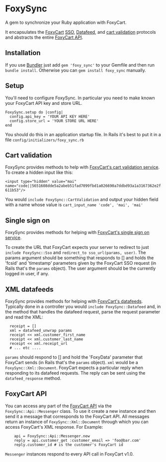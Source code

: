 FoxySync
=========

A gem to synchronize your Ruby application with FoxyCart.

It encapsulates the [FoxyCart](http://foxycart.com) [SSO](http://wiki.foxycart.com/v/1.0/sso),
[Datafeed](http://wiki.foxycart.com/v/1.0/webhooks), and
[cart validation](http://wiki.foxycart.com/v/1.0/hmac_validation) protocols and abstracts the
entire [FoxyCart API](http://wiki.foxycart.com/v/1.0/api).


Installation
------------

If you use [Bundler](http://gembundler.com/) just add ```gem 'foxy_sync'``` to your Gemfile and
then run ```bundle install```. Otherwise you can ```gem install foxy_sync``` manually.


Setup
-----------

You'll need to configure FoxySync. In particular you need to make known your FoxyCart API key and store URL.

```
FoxySync.setup do |config|
  config.api_key = 'YOUR API KEY HERE'
  config.store_url = 'YOUR STORE URL HERE'
end
```

You should do this in an application startup file. In Rails it's best to put it in
a file ```config/initializers/foxy_sync.rb```


Cart validation
--------------------

FoxySync provides methods to help with [FoxyCart's cart validation service](http://wiki.foxycart.com/v/1.0/hmac_validation).
To create a hidden input like this:

```<input type="hidden" value="mai" name="code||5651608dde5a2abeb51fad7099fbd1a026690a7ddbd93a1a3167362e2f611b53"/>```

You would ```include FoxySync::CartValidation``` and output your hidden field with a name whose value is
```cart_input_name 'code', 'mai', 'mai'```


Single sign on
--------------

FoxySync provides methods for helping with [FoxyCart's single sign on service](http://wiki.foxycart.com/v/1.0/sso).

To create the URL that FoxyCart expects your server to redirect to just ```include FoxySync::Sso``` and ```redirect_to sso_url(params, user)```.
The params argument should be something that responds to [] and holds the 'fcsid' and 'timestamp' parameters
given by the FoxyCart SSO request (in Rails that's the ```params``` object). The user argument should be the
currently logged in user, if any.


XML datafeeds
-------------

FoxySync provides methods for helping with [FoxyCart's datafeeds](http://wiki.foxycart.com/v/1.0/webhooks).
Typically done in a controller you would ```include FoxySync::Datafeed``` and, in the method
that handles the datafeed request, parse the request parameter and read the XML:

```
  receipt = []
  xml = datafeed_unwrap params
  receipt << xml.customer_first_name
  receipt << xml.customer_last_name
  receipt << xml.receipt_url
  # ... etc ....
```

```params``` should respond to [] and hold the 'FoxyData' parameter that FoxyCart sends
(in Rails that's the ```params``` object). ```xml``` would be a ```FoxySync::Xml::Document```.
FoxyCart expects a particular reply when responding to its datafeed requests. The reply can be
sent using the ```datafeed_response``` method.


FoxyCart API
------------

You can access any part of the [FoxyCart API](http://wiki.foxycart.com/v/1.0/api) via the ```FoxySync::Api::Messenger```
class. To use it create a new instance and then send it a message that corresponds to the FoxyCart API. All messages
return an instance of ```FoxySync::Xml::Document``` through which you can access FoxyCart's XML response. For Example:
```
    api = FoxySync::Api::Messenger.new
    reply = api.customer_get :customer_email => 'foo@bar.com'
    reply.customer_id # is the customer's FoxyCart id
```
```Messenger``` instances respond to every API call in FoxyCart v1.0.